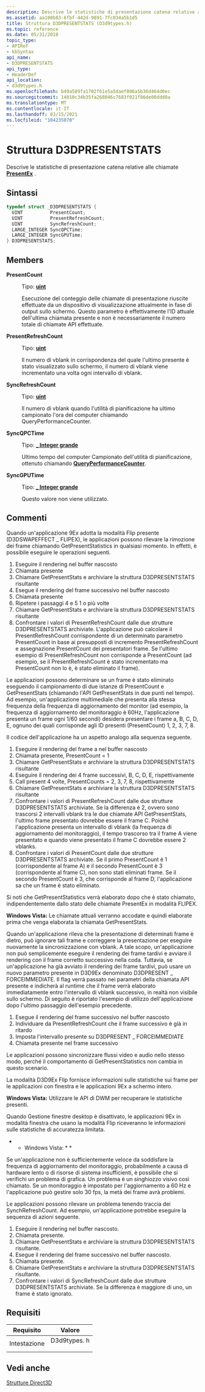 ```yaml
---
description: Descrive le statistiche di presentazione catena relative alle chiamate PresentEx.
ms.assetid: aa100b83-6fbf-442d-9891-7fc034a5b1d5
title: Struttura D3DPRESENTSTATS (D3d9types.h)
ms.topic: reference
ms.date: 05/31/2018
topic_type:
- APIRef
- kbSyntax
api_name:
- D3DPRESENTSTATS
api_type:
- HeaderDef
api_location:
- d3d9types.h
ms.openlocfilehash: b49a589fa1702f61e5a5daef806a5b36d464d0ec
ms.sourcegitcommit: 14010c34b35fa268046c7683f021f86de08ddd0a
ms.translationtype: MT
ms.contentlocale: it-IT
ms.lasthandoff: 03/15/2021
ms.locfileid: "104235070"
---
```

# <a name="d3dpresentstats-structure"></a>Struttura D3DPRESENTSTATS

Descrive le statistiche di presentazione catena relative alle chiamate [**PresentEx**](/windows/win32/api/d3d9/nf-d3d9-idirect3ddevice9ex-presentex) .

## <a name="syntax"></a>Sintassi


```C++
typedef struct _D3DPRESENTSTATS {
  UINT          PresentCount;
  UINT          PresentRefreshCount;
  UINT          SyncRefreshCount;
  LARGE_INTEGER SyncQPCTime;
  LARGE_INTEGER SyncGPUTime;
} D3DPRESENTSTATS;
```



## <a name="members"></a>Members

<dl> <dt>

**PresentCount**
</dt> <dd>

Tipo: **[ **uint**](../winprog/windows-data-types.md)**

</dd> <dd>

Esecuzione del conteggio delle chiamate di presentazione riuscite effettuate da un dispositivo di visualizzazione attualmente in fase di output sullo schermo. Questo parametro è effettivamente l'ID attuale dell'ultima chiamata presente e non è necessariamente il numero totale di chiamate API effettuate.

</dd> <dt>

**PresentRefreshCount**
</dt> <dd>

Tipo: **[ **uint**](../winprog/windows-data-types.md)**

</dd> <dd>

Il numero di vblank in corrispondenza del quale l'ultimo presente è stato visualizzato sullo schermo, il numero di vblank viene incrementato una volta ogni intervallo di vblank.

</dd> <dt>

**SyncRefreshCount**
</dt> <dd>

Tipo: **[ **uint**](../winprog/windows-data-types.md)**

</dd> <dd>

Il numero di vblank quando l'utilità di pianificazione ha ultimo campionato l'ora del computer chiamando QueryPerformanceCounter.

</dd> <dt>

**SyncQPCTime**
</dt> <dd>

Tipo: **[ **\_ Integer grande**](/windows/win32/api/winnt/ns-winnt-large_integer-r1)**

</dd> <dd>

Ultimo tempo del computer Campionato dell'utilità di pianificazione, ottenuto chiamando [**QueryPerformanceCounter**](/windows/win32/api/profileapi/nf-profileapi-queryperformancecounter).

</dd> <dt>

**SyncGPUTime**
</dt> <dd>

Tipo: **[ **\_ Integer grande**](/windows/win32/api/winnt/ns-winnt-large_integer-r1)**

</dd> <dd>

Questo valore non viene utilizzato.

</dd> </dl>

## <a name="remarks"></a>Commenti

Quando un'applicazione 9Ex adotta la modalità Flip presente (D3DSWAPEFFECT \_ FLIPEX), le applicazioni possono rilevare la rimozione dei frame chiamando GetPresentStatistics in qualsiasi momento. In effetti, è possibile eseguire le operazioni seguenti.

1.  Eseguire il rendering nel buffer nascosto
2.  Chiamata presente
3.  Chiamare GetPresentStats e archiviare la struttura D3DPRESENTSTATS risultante
4.  Esegue il rendering del frame successivo nel buffer nascosto
5.  Chiamata presente
6.  Ripetere i passaggi 4 e 5 1 o più volte
7.  Chiamare GetPresentStats e archiviare la struttura D3DPRESENTSTATS risultante
8.  Confrontare i valori di PresentRefreshCount dalle due strutture D3DPRESENTSTATS archiviate. L'applicazione può calcolare il PresentRefreshCount corrispondente di un determinato parametro PresentCount in base ai presupposti di incremento PresentRefreshCount e assegnazione PresentCount dei presentatori frame. Se l'ultimo esempio di PresentRefreshCount non corrisponde a PresentCount (ad esempio, se il PresentRefreshCount è stato incrementato ma PresentCount non lo è, è stato eliminato il frame).

Le applicazioni possono determinare se un frame è stato eliminato eseguendo il campionamento di due istanze di PresentCount e GetPresentStats (chiamando l'API GetPresentStats in due punti nel tempo). Ad esempio, un'applicazione multimediale che presenta alla stessa frequenza della frequenza di aggiornamento del monitor (ad esempio, la frequenza di aggiornamento del monitoraggio è 60Hz, l'applicazione presenta un frame ogni 1/60 secondi) desidera presentare i frame a, B, C, D, E, ognuno dei quali corrisponde agli ID presenti (PresentCount) 1, 2, 3, 7, 8.

Il codice dell'applicazione ha un aspetto analogo alla sequenza seguente.

1.  Eseguire il rendering del frame a nel buffer nascosto
2.  Chiamata presente, PresentCount = 1
3.  Chiamare GetPresentStats e archiviare la struttura D3DPRESENTSTATS risultante
4.  Eseguire il rendering dei 4 frame successivi, B, C, D, E, rispettivamente
5.  Call present 4 volte, PresentCounts = 2, 3, 7, 8, rispettivamente
6.  Chiamare GetPresentStats e archiviare la struttura D3DPRESENTSTATS risultante
7.  Confrontare i valori di PresentRefreshCount dalle due strutture D3DPRESENTSTATS archiviate. Se la differenza è 2, ovvero sono trascorsi 2 intervalli vblank tra le due chiamate API GetPresentStats, l'ultimo frame presentato dovrebbe essere il frame C. Poiché l'applicazione presenta un intervallo di vblank (la frequenza di aggiornamento del monitoraggio), il tempo trascorso tra il frame A viene presentato e quando viene presentato il frame C dovrebbe essere 2 vblanks.
8.  Confrontare i valori di PresentCount dalle due strutture D3DPRESENTSTATS archiviate. Se il primo PresentCount è 1 (corrispondente al frame A) e il secondo PresentCount è 3 (corrispondente al frame C), non sono stati eliminati frame. Se il secondo PresentCount è 3, che corrisponde al frame D, l'applicazione sa che un frame è stato eliminato.

Si noti che GetPresentStatistics verrà elaborato dopo che è stato chiamato, indipendentemente dallo stato delle chiamate PresentEx in modalità FLIPEX.

**Windows Vista:** Le chiamate attuali verranno accodate e quindi elaborate prima che venga elaborata la chiamata GetPresentStats.

Quando un'applicazione rileva che la presentazione di determinati frame è dietro, può ignorare tali frame e correggere la presentazione per eseguire nuovamente la sincronizzazione con vblank. A tale scopo, un'applicazione non può semplicemente eseguire il rendering dei frame tardivi e avviare il rendering con il frame corretto successivo nella coda. Tuttavia, se un'applicazione ha già avviato il rendering dei frame tardivi, può usare un nuovo parametro presente in D3D9Ex denominato D3DPRESENT \_ FORCEIMMEDIATE. Il flag verrà passato nei parametri della chiamata API presente e indicherà al runtime che il frame verrà elaborato immediatamente entro l'intervallo di vblank successivo, in realtà non visibile sullo schermo. Di seguito è riportato l'esempio di utilizzo dell'applicazione dopo l'ultimo passaggio dell'esempio precedente.

1.  Esegue il rendering del frame successivo nel buffer nascosto
2.  Individuare da PresentRefreshCount che il frame successivo è già in ritardo
3.  Imposta l'intervallo presente su D3DPRESENT \_ FORCEIMMEDIATE
4.  Chiamata presente nel frame successivo

Le applicazioni possono sincronizzare flussi video e audio nello stesso modo, perché il comportamento di GetPresentStatistics non cambia in questo scenario.

La modalità D3D9Ex Flip fornisce informazioni sulle statistiche sui frame per le applicazioni con finestra e le applicazioni 9Ex a schermo intero.

**Windows Vista:** Utilizzare le API di DWM per recuperare le statistiche presenti.

Quando Gestione finestre desktop è disattivato, le applicazioni 9Ex in modalità finestra che usano la modalità Flip riceveranno le informazioni sulle statistiche di accuratezza limitata.

* * Windows Vista: * *

Se un'applicazione non è sufficientemente veloce da soddisfare la frequenza di aggiornamento del monitoraggio, probabilmente a causa di hardware lento o di risorse di sistema insufficienti, è possibile che si verifichi un problema di grafica. Un problema è un singhiozzo visivo così chiamato. Se un monitoraggio è impostato per l'aggiornamento a 60 Hz e l'applicazione può gestire solo 30 fps, la metà dei frame avrà problemi.

Le applicazioni possono rilevare un problema tenendo traccia dei SynchRefreshCount. Ad esempio, un'applicazione potrebbe eseguire la sequenza di azioni seguente.

1.  Eseguire il rendering nel buffer nascosto.
2.  Chiamata presente.
3.  Chiamare GetPresentStats e archiviare la struttura D3DPRESENTSTATS risultante.
4.  Esegue il rendering del frame successivo nel buffer nascosto.
5.  Chiamata presente.
6.  Chiamare GetPresentStats e archiviare la struttura D3DPRESENTSTATS risultante.
7.  Confrontare i valori di SyncRefreshCount dalle due strutture D3DPRESENTSTATS archiviate. Se la differenza è maggiore di uno, un frame è stato ignorato.

## <a name="requirements"></a>Requisiti



| Requisito | Valore |
|-------------------|----------------------------------------------------------------------------------------|
| Intestazione<br/> | <dl> <dt>D3d9types. h</dt> </dl> |



## <a name="see-also"></a>Vedi anche

<dl> <dt>

[Strutture Direct3D](dx9-graphics-reference-d3d-structures.md)
</dt> </dl>

 

 
